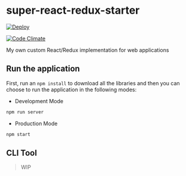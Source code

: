 # super-react-redux-starter

[![Deploy](https://www.herokucdn.com/deploy/button.svg)](https://heroku.com/deploy?template=https://github.com/stephn-r/super-react-redux-starter)

[![Code Climate](https://codeclimate.com/github/Stephn-R/super-react-redux-starter/badges/gpa.svg)](https://codeclimate.com/github/Stephn-R/super-react-redux-starter)

My own custom React/Redux implementation for web applications

## Run the application

First, run an `npm install` to download all the libraries and then you can choose to run the application in the following modes:

- Development Mode

```sh
npm run server
```

- Production Mode

```sh
npm start
```

## CLI Tool

> WIP

